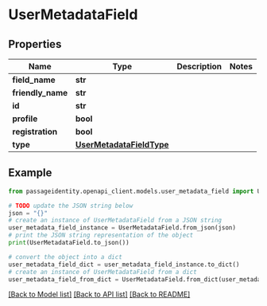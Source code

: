 # UserMetadataField


## Properties

Name | Type | Description | Notes
------------ | ------------- | ------------- | -------------
**field_name** | **str** |  | 
**friendly_name** | **str** |  | 
**id** | **str** |  | 
**profile** | **bool** |  | 
**registration** | **bool** |  | 
**type** | [**UserMetadataFieldType**](UserMetadataFieldType.md) |  | 

## Example

```python
from passageidentity.openapi_client.models.user_metadata_field import UserMetadataField

# TODO update the JSON string below
json = "{}"
# create an instance of UserMetadataField from a JSON string
user_metadata_field_instance = UserMetadataField.from_json(json)
# print the JSON string representation of the object
print(UserMetadataField.to_json())

# convert the object into a dict
user_metadata_field_dict = user_metadata_field_instance.to_dict()
# create an instance of UserMetadataField from a dict
user_metadata_field_from_dict = UserMetadataField.from_dict(user_metadata_field_dict)
```
[[Back to Model list]](../README.md#documentation-for-models) [[Back to API list]](../README.md#documentation-for-api-endpoints) [[Back to README]](../README.md)


